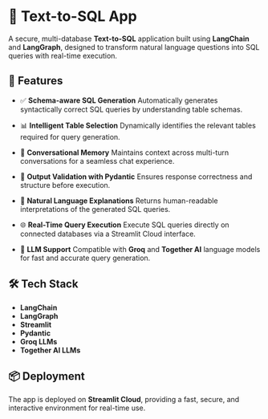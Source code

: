 # 🧠 Text-to-SQL App

A secure, multi-database **Text-to-SQL** application built using **LangChain** and **LangGraph**, designed to transform natural language questions into SQL queries with real-time execution.

## 🚀 Features

* ✅ **Schema-aware SQL Generation**
  Automatically generates syntactically correct SQL queries by understanding table schemas.

* 📊 **Intelligent Table Selection**
  Dynamically identifies the relevant tables required for query generation.

* 💬 **Conversational Memory**
  Maintains context across multi-turn conversations for a seamless chat experience.

* 🔎 **Output Validation with Pydantic**
  Ensures response correctness and structure before execution.

* 📄 **Natural Language Explanations**
  Returns human-readable interpretations of the generated SQL queries.

* 🌐 **Real-Time Query Execution**
  Execute SQL queries directly on connected databases via a Streamlit Cloud interface.

* 🤖 **LLM Support**
  Compatible with **Groq** and **Together AI** language models for fast and accurate query generation.

## 🛠 Tech Stack

* **LangChain**
* **LangGraph**
* **Streamlit**
* **Pydantic**
* **Groq LLMs**
* **Together AI LLMs**

## 📦 Deployment

The app is deployed on **Streamlit Cloud**, providing a fast, secure, and interactive environment for real-time use.
